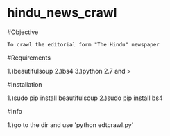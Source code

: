 # hindu_news_crawl

#Objective

    To crawl the editorial form "The Hindu" newspaper

#Requirements

  1.)beautifulsoup
  2.)bs4
  3.)python 2.7 and >
  
#Installation

  1.)sudo pip install beautifulsoup
  2.)sudo pip install bs4
  
#Info

  1.)go to the dir and use 'python edtcrawl.py'
